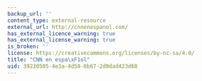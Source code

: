```yaml
---
backup_url: ''
content_type: external-resource
external_url: http://cnnenespanol.com/
has_external_licence_warning: true
has_external_license_warning: true
is_broken: ''
license: https://creativecommons.org/licenses/by-nc-sa/4.0/
title: "CNN en espa\xF1ol"
uid: 39230505-4e3a-4d58-8b67-2d0dad423d68
---
```

